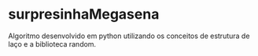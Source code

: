 # surpresinhaMegasena
Algoritmo desenvolvido em python utilizando os conceitos de estrutura de laço e a biblioteca random.
